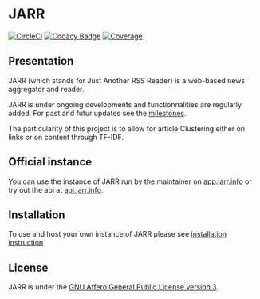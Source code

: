 # JARR

[![CircleCI](https://circleci.com/gh/jaesivsm/JARR.svg?style=shield)](https://circleci.com/gh/jaesivsm/JARR)
[![Codacy Badge](https://api.codacy.com/project/badge/Grade/8b81ef446c4849939796c4965f121ffe)](https://www.codacy.com/manual/jaesivsm/JARR?utm_source=github.com&amp;utm_medium=referral&amp;utm_content=jaesivsm/JARR&amp;utm_campaign=Badge_Grade)
[![Coverage](https://api.codacy.com/project/badge/Coverage/8b81ef446c4849939796c4965f121ffe)](https://www.codacy.com/manual/jaesivsm/JARR?utm_source=github.com&utm_medium=referral&utm_content=jaesivsm/JARR&utm_campaign=Badge_Coverage)

## Presentation

JARR (which stands for Just Another RSS Reader) is a web-based news aggregator and reader.

JARR is under ongoing developments and functionnalities are regularly added.
For past and futur updates see the [milestones](https://github.com/jaesivsm/JARR/milestones).

The particularity of this project is to allow for article Clustering either on links or on content through TF-IDF.

## Official instance

You can use the instance of JARR run by the maintainer on [app.jarr.info](https://app.jarr.info) or try out the api at [api.jarr.info](https://api.jarr.info).

## Installation

To use and host your own instance of JARR please see [installation instruction](https://github.com/jaesivsm/JARR/blob/master/INSTALL.md)

## License

JARR is under the [GNU Affero General Public License version 3](https://www.gnu.org/licenses/agpl-3.0.html).
